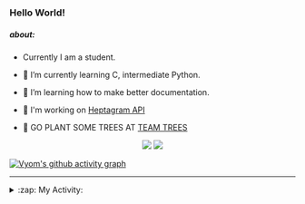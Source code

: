 ### Hello World!

##### about:
- Currently I am a student.
- 🌱 I’m currently learning C, intermediate Python.
- 🌱 I’m learning how to make better documentation.
- 🌱 I'm working on [Heptagram API](https://github.com/Heptagram-Bot/api)

- 🌱 GO PLANT SOME TREES AT [TEAM TREES](https://teamtrees.org/)

<p align="center">
  <a href="https://twitter.com/Vyvy_viM"><img target="_blank" src="https://img.shields.io/badge/twitter%20@Vyvy_viM-0D95E8?style=for-the-badge&logo=twitter&logoColor=white"/></a> 
  <a href="https://vyvy-vi.github.io/portfolio"><img target="_blank" src="https://img.shields.io/badge/-I_love_open_source-green?style=for-the-badge&logo=github&logoColor=black"/></a> 
</p>

[![Vyom's github activity graph](https://activity-graph.herokuapp.com/graph?username=Vyvy-vi)](https://github.com/ashutosh00710/github-readme-activity-graph)

---
<details>
  <summary>:zap: My Activity:</summary>
  
<!--START_SECTION:waka-->
**I'm a Night 🦉** 

```text
🌞 Morning    40 commits     █░░░░░░░░░░░░░░░░░░░░░░░░   6.37% 
🌆 Daytime    147 commits    █████░░░░░░░░░░░░░░░░░░░░   23.41% 
🌃 Evening    220 commits    ████████░░░░░░░░░░░░░░░░░   35.03% 
🌙 Night      221 commits    ████████░░░░░░░░░░░░░░░░░   35.19%

```
📅 **I'm Most Productive on Sunday** 

```text
Monday       64 commits     ██░░░░░░░░░░░░░░░░░░░░░░░   10.19% 
Tuesday      84 commits     ███░░░░░░░░░░░░░░░░░░░░░░   13.38% 
Wednesday    91 commits     ███░░░░░░░░░░░░░░░░░░░░░░   14.49% 
Thursday     75 commits     ███░░░░░░░░░░░░░░░░░░░░░░   11.94% 
Friday       53 commits     ██░░░░░░░░░░░░░░░░░░░░░░░   8.44% 
Saturday     91 commits     ███░░░░░░░░░░░░░░░░░░░░░░   14.49% 
Sunday       170 commits    ██████░░░░░░░░░░░░░░░░░░░   27.07%

```


📊 **This Week I Spent My Time On** 

```text
🔥 Editors: 
Vim                      9 hrs 28 mins       █████████████████████████   100.0%

🐱‍💻 Projects: 
Linkfree                 6 hrs 15 mins       ████████████████░░░░░░░░░   66.02% 
discord-bot              1 hr 24 mins        ███░░░░░░░░░░░░░░░░░░░░░░   14.83% 
commit-your-code-bot     1 hr 4 mins         ██░░░░░░░░░░░░░░░░░░░░░░░   11.36% 
Shepherd-bot             44 mins             ██░░░░░░░░░░░░░░░░░░░░░░░   7.78%

```


 Last Updated on 27/10/2021
<!--END_SECTION:waka-->
</details>
